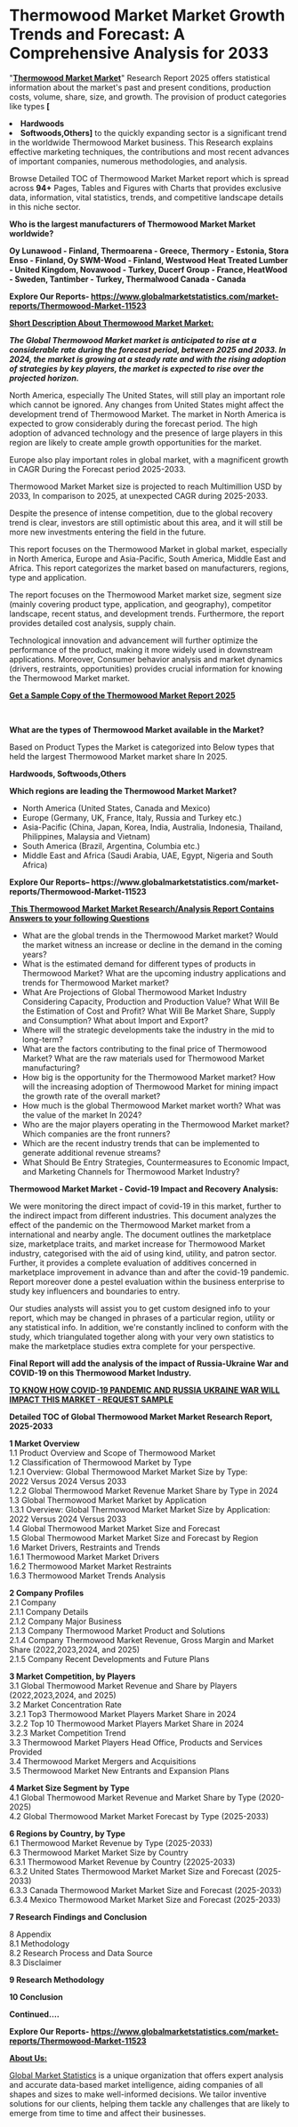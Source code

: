 <H1>Thermowood Market Market Growth Trends and Forecast: A Comprehensive Analysis for 2033</H1><p>"<strong><a href="https://www.globalmarketstatistics.com/market-reports/Thermowood-Market-11523">Thermowood Market Market</a></strong>" Research Report 2025 offers statistical information about the market's past and present conditions, production costs, volume, share, size, and growth. The provision of product categories like types&nbsp;<strong>[<li>Hardwoods<li>Softwoods,Others]</strong>&nbsp;to the quickly expanding sector is a significant trend in the worldwide Thermowood Market business. This Research explains effective marketing techniques, the contributions and most recent advances of important companies, numerous methodologies, and analysis.</p><p>Browse Detailed TOC of Thermowood Market Market report which is spread across&nbsp;<strong>94+</strong>&nbsp;Pages, Tables and Figures with Charts that provides exclusive data, information, vital statistics, trends, and competitive landscape details in this niche sector.</p><p><strong>Who is the largest manufacturers of Thermowood Market Market worldwide?</strong></p><p><strong>Oy Lunawood - Finland, Thermoarena - Greece, Thermory - Estonia, Stora Enso - Finland, Oy SWM-Wood - Finland, Westwood Heat Treated Lumber - United Kingdom, Novawood - Turkey, Ducerf Group - France, HeatWood - Sweden, Tantimber - Turkey, Thermalwood Canada - Canada</strong></p><p><strong>Explore Our Reports-&nbsp;<a href="https://www.globalmarketstatistics.com/market-reports/Thermowood-Market-11523">https://www.globalmarketstatistics.com/market-reports/Thermowood-Market-11523</a></strong></p><p><strong><u>Short Description About Thermowood Market Market:</u></strong></p><p><strong><em>The Global Thermowood Market market is anticipated to rise at a considerable rate during the forecast period, between 2025 and 2033. In 2024, the market is growing at a steady rate and with the rising adoption of strategies by key players, the market is expected to rise over the projected horizon.</em></strong></p><p>North America, especially The United States, will still play an important role which cannot be ignored. Any changes from United States might affect the development trend of Thermowood Market. The market in North America is expected to grow considerably during the forecast period. The high adoption of advanced technology and the presence of large players in this region are likely to create ample growth opportunities for the market.</p><p>Europe also play important roles in global market, with a magnificent growth in CAGR During the Forecast period 2025-2033.</p><p>Thermowood Market Market size is projected to reach Multimillion USD by 2033, In comparison to 2025, at unexpected CAGR during 2025-2033.</p><p>Despite the presence of intense competition, due to the global recovery trend is clear, investors are still optimistic about this area, and it will still be more new investments entering the field in the future.</p><p>This report focuses on the Thermowood Market in global market, especially in North America, Europe and Asia-Pacific, South America, Middle East and Africa. This report categorizes the market based on manufacturers, regions, type and application.</p><p>The report focuses on the Thermowood Market market size, segment size (mainly covering product type, application, and geography), competitor landscape, recent status, and development trends. Furthermore, the report provides detailed cost analysis, supply chain.</p><p>Technological innovation and advancement will further optimize the performance of the product, making it more widely used in downstream applications. Moreover, Consumer behavior analysis and market dynamics (drivers, restraints, opportunities) provides crucial information for knowing the Thermowood Market market.</p><p><strong><u>Get a Sample Copy of the Thermowood Market Report 2025</u></strong></p><p>&nbsp;</p><p><strong>What are the types of Thermowood Market available in the Market?</strong></p><p>Based on Product Types the Market is categorized into Below types that held the largest Thermowood Market market share In 2025.</p><p><strong>Hardwoods, Softwoods,Others</strong></p><p><strong>Which regions are leading the Thermowood Market Market?</strong></p><ul><li>North America (United States, Canada and Mexico)</li><li>Europe (Germany, UK, France, Italy, Russia and Turkey etc.)</li><li>Asia-Pacific (China, Japan, Korea, India, Australia, Indonesia, Thailand, Philippines, Malaysia and Vietnam)</li><li>South America (Brazil, Argentina, Columbia etc.)</li><li>Middle East and Africa (Saudi Arabia, UAE, Egypt, Nigeria and South Africa)</li></ul><p><strong>Explore Our Reports&ndash;&nbsp;https://www.globalmarketstatistics.com/market-reports/Thermowood-Market-11523</strong></p><p><strong><u>&nbsp;This Thermowood Market Market Research/Analysis Report Contains Answers to your following Questions</u></strong></p><ul><li>What are the global trends in the Thermowood Market market? Would the market witness an increase or decline in the demand in the coming years?</li><li>What is the estimated demand for different types of products in Thermowood Market? What are the upcoming industry applications and trends for Thermowood Market market?</li><li>What Are Projections of Global Thermowood Market Industry Considering Capacity, Production and Production Value? What Will Be the Estimation of Cost and Profit? What Will Be Market Share, Supply and Consumption? What about Import and Export?</li><li>Where will the strategic developments take the industry in the mid to long-term?</li><li>What are the factors contributing to the final price of Thermowood Market? What are the raw materials used for Thermowood Market manufacturing?</li><li>How big is the opportunity for the Thermowood Market market? How will the increasing adoption of Thermowood Market for mining impact the growth rate of the overall market?</li><li>How much is the global Thermowood Market market worth? What was the value of the market In 2024?</li><li>Who are the major players operating in the Thermowood Market market? Which companies are the front runners?</li><li>Which are the recent industry trends that can be implemented to generate additional revenue streams?</li><li>What Should Be Entry Strategies, Countermeasures to Economic Impact, and Marketing Channels for Thermowood Market Industry?</li></ul><p><strong>Thermowood Market Market - Covid-19 Impact and Recovery Analysis:</strong></p><p>We were monitoring the direct impact of covid-19 in this market, further to the indirect impact from different industries. This document analyzes the effect of the pandemic on the Thermowood Market market from a international and nearby angle. The document outlines the marketplace size, marketplace traits, and market increase for Thermowood Market industry, categorised with the aid of using kind, utility, and patron sector. Further, it provides a complete evaluation of additives concerned in marketplace improvement in advance than and after the covid-19 pandemic. Report moreover done a pestel evaluation within the business enterprise to study key influencers and boundaries to entry.</p><p>Our studies analysts will assist you to get custom designed info to your report, which may be changed in phrases of a particular region, utility or any statistical info. In addition, we're constantly inclined to conform with the study, which triangulated together along with your very own statistics to make the marketplace studies extra complete for your perspective.</p><p><strong>Final Report will add the analysis of the impact of Russia-Ukraine War and COVID-19 on this Thermowood Market Industry.</strong></p><p><strong><u><a href="https://www.globalmarketstatistics.com/market-reports/Thermowood-Market-11523">TO KNOW HOW COVID-19 PANDEMIC AND RUSSIA UKRAINE WAR WILL IMPACT THIS MARKET - REQUEST SAMPLE</a></u></strong></p><p><strong>Detailed TOC of Global Thermowood Market Market Research Report, 2025-2033</strong></p><p><strong>1 Market Overview</strong><br /> 1.1 Product Overview and Scope of Thermowood Market<br /> 1.2 Classification of Thermowood Market by Type<br /> 1.2.1 Overview: Global Thermowood Market Market Size by Type: 2022&nbsp;Versus 2024 Versus 2033<br /> 1.2.2 Global Thermowood Market Revenue Market Share by Type in 2024<br /> 1.3 Global Thermowood Market Market by Application<br /> 1.3.1 Overview: Global Thermowood Market Market Size by Application: 2022&nbsp;Versus 2024 Versus 2033<br /> 1.4 Global Thermowood Market Market Size and Forecast<br /> 1.5 Global Thermowood Market Market Size and Forecast by Region<br /> 1.6 Market Drivers, Restraints and Trends<br /> 1.6.1 Thermowood Market Market Drivers<br /> 1.6.2 Thermowood Market Market Restraints<br /> 1.6.3 Thermowood Market Trends Analysis</p><p><strong>2 Company Profiles</strong><br /> 2.1 Company<br /> 2.1.1 Company Details<br /> 2.1.2 Company Major Business<br /> 2.1.3 Company Thermowood Market Product and Solutions<br /> 2.1.4 Company Thermowood Market Revenue, Gross Margin and Market Share (2022,2023,2024, and 2025)<br /> 2.1.5 Company Recent Developments and Future Plans</p><p><strong>3 Market Competition, by Players</strong><br /> 3.1 Global Thermowood Market Revenue and Share by Players (2022,2023,2024, and 2025)<br /> 3.2 Market Concentration Rate<br /> 3.2.1 Top3 Thermowood Market Players Market Share in 2024<br /> 3.2.2 Top 10 Thermowood Market Players Market Share in 2024<br /> 3.2.3 Market Competition Trend<br /> 3.3 Thermowood Market Players Head Office, Products and Services Provided<br /> 3.4 Thermowood Market Mergers and Acquisitions<br /> 3.5 Thermowood Market New Entrants and Expansion Plans</p><p><strong>4 Market Size Segment by Type</strong><br /> 4.1 Global Thermowood Market Revenue and Market Share by Type (2020-2025)<br /> 4.2 Global Thermowood Market Market Forecast by Type (2025-2033)</p><p><strong>6 Regions by Country, by Type</strong><br /> 6.1 Thermowood Market Revenue by Type (2025-2033)<br /> 6.3 Thermowood Market Market Size by Country<br /> 6.3.1 Thermowood Market Revenue by Country (22025-2033)<br /> 6.3.2 United States Thermowood Market Market Size and Forecast (2025-2033)<br /> 6.3.3 Canada Thermowood Market Market Size and Forecast (2025-2033)<br /> 6.3.4 Mexico Thermowood Market Market Size and Forecast (2025-2033)</p><p><strong>7 Research Findings and Conclusion</strong></p><p>8 Appendix<br /> 8.1 Methodology<br /> 8.2 Research Process and Data Source<br /> 8.3 Disclaimer</p><p><strong>9 Research Methodology</strong></p><p><strong>10 Conclusion</strong></p><p><strong>Continued&hellip;.</strong></p><p><strong>Explore Our Reports-&nbsp;<a href="https://www.globalmarketstatistics.com/market-reports/Thermowood-Market-11523">https://www.globalmarketstatistics.com/market-reports/Thermowood-Market-11523</a></strong></p><p><strong><u>About Us:</u></strong></p><p><a href="https://www.globalmarketstatistics.com/">Global Market Statistics</a> is a unique organization that offers expert analysis and accurate data-based market intelligence, aiding companies of all shapes and sizes to make well-informed decisions. We tailor inventive solutions for our clients, helping them tackle any challenges that are likely to emerge from time to time and affect their businesses.</p><p>&nbsp;</p>
